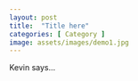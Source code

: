 ```yaml
---
layout: post
title:  "Title here"
categories: [ Category ]
image: assets/images/demo1.jpg
---
```

Kevin says...

